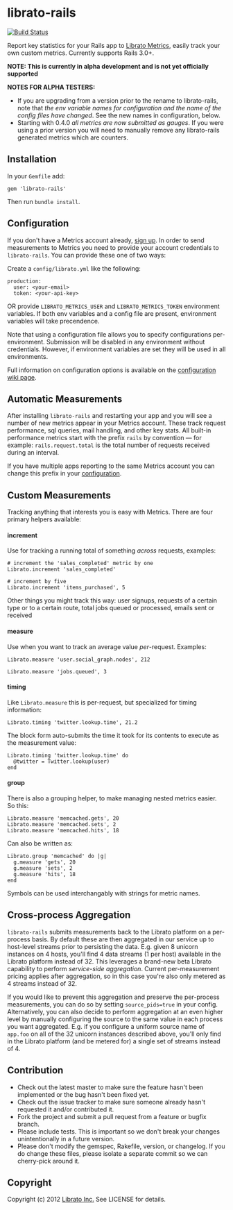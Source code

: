librato-rails
=======

[![Build Status](https://secure.travis-ci.org/librato/librato-rails.png?branch=master)](http://travis-ci.org/librato/librato-rails)

Report key statistics for your Rails app to [Librato Metrics](https://metrics.librato.com/), easily track your own custom metrics. Currently supports Rails 3.0+.

**NOTE: This is currently in alpha development and is not yet officially supported**

**NOTES FOR ALPHA TESTERS:**
 * If you are upgrading from a version prior to the rename to librato-rails, note that *the env variable names for configuration and the name of the config files have changed*. See the new names in configuration, below.
 * Starting with 0.4.0 *all metrics are now submitted as gauges*. If you were using a prior version you will need to manually remove any librato-rails generated metrics which are counters.

## Installation

In your `Gemfile` add:

    gem 'librato-rails'
    
Then run `bundle install`.

## Configuration

If you don't have a Metrics account already, [sign up](https://metrics.librato.com/). In order to send measurements to Metrics you need to provide your account credentials to `librato-rails`. You can provide these one of two ways:

Create a `config/librato.yml` like the following:

    production:
      user: <your-email>
      token: <your-api-key>
      
OR provide `LIBRATO_METRICS_USER` and `LIBRATO_METRICS_TOKEN` environment variables. If both env variables and a config file are present, environment variables will take precendence.

Note that using a configuration file allows you to specify configurations per-environment. Submission will be disabled in any environment without credentials. However, if environment variables are set they will be used in all environments. 

Full information on configuration options is available on the [configuration wiki page](https://github.com/librato/librato-rails/wiki/Configuration).

## Automatic Measurements

After installing `librato-rails` and restarting your app and you will see a number of new metrics appear in your Metrics account. These track request performance, sql queries, mail handling, and other key stats. All built-in performance metrics start with the prefix `rails` by convention &mdash; for example: `rails.request.total` is the total number of requests received during an interval. 

If you have multiple apps reporting to the same Metrics account you can change this prefix in your [configuration](https://github.com/librato/librato-rails/wiki/Configuration).

## Custom Measurements

Tracking anything that interests you is easy with Metrics. There are four primary helpers available:

#### increment

Use for tracking a running total of something _across_ requests, examples:

    # increment the 'sales_completed' metric by one
    Librato.increment 'sales_completed'
    
    # increment by five
    Librato.increment 'items_purchased', 5
    
Other things you might track this way: user signups, requests of a certain type or to a certain route, total jobs queued or processed, emails sent or received

#### measure

Use when you want to track an average value _per_-request. Examples:

    Librato.measure 'user.social_graph.nodes', 212

    Librato.measure 'jobs.queued', 3
    

#### timing

Like `Librato.measure` this is per-request, but specialized for timing information:

    Librato.timing 'twitter.lookup.time', 21.2
	
The block form auto-submits the time it took for its contents to execute as the measurement value:

    Librato.timing 'twitter.lookup.time' do
      @twitter = Twitter.lookup(user)
    end

#### group

There is also a grouping helper, to make managing nested metrics easier. So this:

    Librato.measure 'memcached.gets', 20
    Librato.measure 'memcached.sets', 2
    Librato.measure 'memcached.hits', 18
    
Can also be written as:

    Librato.group 'memcached' do |g|
      g.measure 'gets', 20
      g.measure 'sets', 2
      g.measure 'hits', 18
    end

Symbols can be used interchangably with strings for metric names.

## Cross-process Aggregation

`librato-rails` submits measurements back to the Librato platform on a
per-process basis. By default these are then aggregated in our service
up to host-level streams prior to persisting the data. E.g. given 8
unicorn instances on 4 hosts, you'll find 4 data streams (1 per host)
available in the Librato platform instead of 32. This leverages a
brand-new beta Librato capability to perform *service-side aggregation*.
Current per-measurement pricing applies after aggregation, so in this
case you're also only metered as 4 streams instead of 32.

If you would like to prevent this aggregation and preserve the
per-process measurements, you can do so by setting `source_pids=true` in
your config. Alternatively, you can also decide to perform aggregation
at an even higher level by manually configuring the source to the same
value in each process you want aggregated. E.g. if you configure a
uniform source name of `app.foo` on all of the 32 unicorn instances
described above, you'll only find in the Librato platform (and be metered
for) a single set of streams instead of 4.

## Contribution

* Check out the latest master to make sure the feature hasn't been implemented or the bug hasn't been fixed yet.
* Check out the issue tracker to make sure someone already hasn't requested it and/or contributed it.
* Fork the project and submit a pull request from a feature or bugfix branch.
* Please include tests. This is important so we don't break your changes unintentionally in a future version.
* Please don't modify the gemspec, Rakefile, version, or changelog. If you do change these files, please isolate a separate commit so we can cherry-pick around it.

## Copyright

Copyright (c) 2012 [Librato Inc.](http://librato.com) See LICENSE for details.
